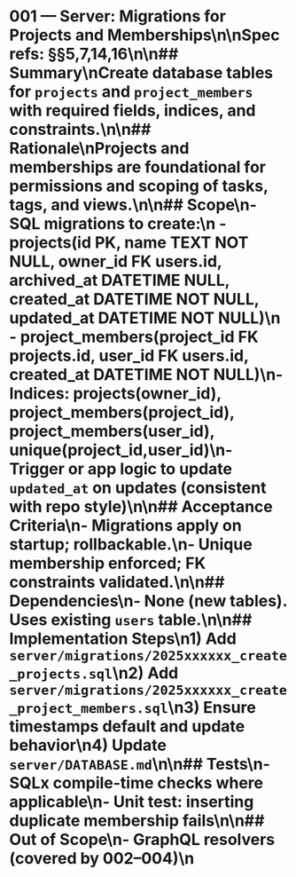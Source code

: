 # 001 — Server: Migrations for Projects and Memberships\n\nSpec refs: §§5,7,14,16\n\n## Summary\nCreate database tables for `projects` and `project_members` with required fields, indices, and constraints.\n\n## Rationale\nProjects and memberships are foundational for permissions and scoping of tasks, tags, and views.\n\n## Scope\n- SQL migrations to create:\n  - projects(id PK, name TEXT NOT NULL, owner_id FK users.id, archived_at DATETIME NULL, created_at DATETIME NOT NULL, updated_at DATETIME NOT NULL)\n  - project_members(project_id FK projects.id, user_id FK users.id, created_at DATETIME NOT NULL)\n- Indices: projects(owner_id), project_members(project_id), project_members(user_id), unique(project_id,user_id)\n- Trigger or app logic to update `updated_at` on updates (consistent with repo style)\n\n## Acceptance Criteria\n- Migrations apply on startup; rollbackable.\n- Unique membership enforced; FK constraints validated.\n\n## Dependencies\n- None (new tables). Uses existing `users` table.\n\n## Implementation Steps\n1) Add `server/migrations/2025xxxxxx_create_projects.sql`\n2) Add `server/migrations/2025xxxxxx_create_project_members.sql`\n3) Ensure timestamps default and update behavior\n4) Update `server/DATABASE.md`\n\n## Tests\n- SQLx compile-time checks where applicable\n- Unit test: inserting duplicate membership fails\n\n## Out of Scope\n- GraphQL resolvers (covered by 002–004)\n